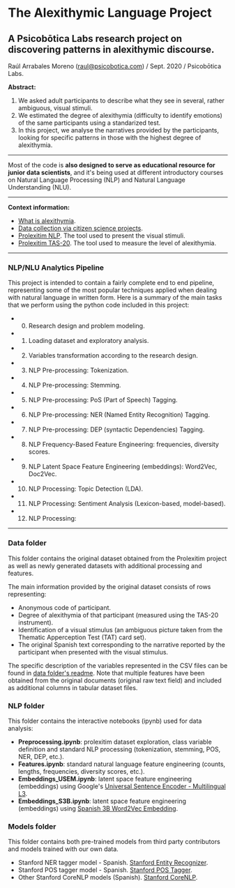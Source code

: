 # The Alexithymic Language Project
## A Psicobōtica Labs research project on discovering patterns in alexithymic discourse.
Raúl Arrabales Moreno (raul@psicobotica.com) / Sept. 2020 / Psicobōtica Labs.

**Abstract:**
1. We asked adult participants to describe what they see in several, rather ambiguous, visual stimuli. 
2. We estimated the degree of alexithymia (difficulty to identify emotions) of the same participants using a standarized test. 
3. In this project, we analyse the narratives provided by the participants, looking for specific patterns in those with the highest degree of alexithymia. 

<hr>

Most of the code is **also designed to serve as educational resource for junior data scientists**, and it's being used at different introductory courses on Natural Language Processing (NLP) and Natural Language Understanding (NLU). 

<hr>

**Context information:**
- [What is alexithymia](https://www.psicobotica.com/en/2020/06/08/alexithymia-when-i-dont-realize-how-i-feel/).
- [Data collection via citizen science projects](https://www.psicobotica.com/en/2020/06/11/get-involved-in-our-research-projects/).
- [Prolexitim NLP](https://psicobotica.com/prolexitim/nlp/index.html). The tool used to present the visual stimuli. 
- [Prolexitim TAS-20](https://psicobotica.com/prolexitim/tas-20-spain/). The tool used to measure the level of alexithymia. 
<hr>

### NLP/NLU Analytics Pipeline
This project is intended to contain a fairly complete end to end pipeline, representing some of the most popular techniques applied when dealing with natural language in written form. Here is a summary of the main tasks that we perform using the python code included in this project: 

- 0. Research design and problem modeling. 
- 1. Loading dataset and exploratory analysis. 
- 2. Variables transformation according to the research design. 
- 3. NLP Pre-processing: Tokenization. 
- 4. NLP Pre-processing: Stemming. 
- 5. NLP Pre-processing: PoS (Part of Speech) Tagging. 
- 6. NLP Pre-processing: NER (Named Entity Recognition) Tagging. 
- 7. NLP Pre-processing: DEP (syntactic Dependencies) Tagging.
- 8. NLP Frequency-Based Feature Engineering: frequencies, diversity scores.
- 9. NLP Latent Space Feature Engineering (embeddings): Word2Vec, Doc2Vec. 
- 10. NLP Processing: Topic Detection (LDA). 
- 11. NLP Processing: Sentiment Analysis (Lexicon-based, model-based). 
- 12. NLP Processing: 


<hr>

### Data folder
This folder contains the original dataset obtained from the Prolexitim project as well as newly generated datasets with additional processing and features.

The main information provided by the original dataset consists of rows representing: 
- Anonymous code of participant. 
- Degree of alexithymia of that participant (measured using the TAS-20 instrument). 
- Identification of a visual stimulus (an ambiguous picture taken from the Thematic Apperception Test (TAT) card set). 
- The original Spanish text corresponding to the narrative reported by the participant when presented with the visual stimulus.

The specific description of the variables represented in the CSV files can be found in [data folder's readme](https://github.com/raul-arrabales/alexithymic-lang/blob/master/data/README.md).
Note that multiple features have been obtained from the original documents (original raw text field) and included as additional columns in tabular dataset files. 

### NLP folder
This folder contains the interactive notebooks (ipynb) used for data analysis: 
- **Preprocessing.ipynb**: prolexitim dataset exploration, class variable definition and standard NLP processing (tokenization, stemming, POS, NER, DEP, etc.). 
- **Features.ipynb**: standard natural language feature engineering (counts, lengths, frequencies, diversity scores, etc.). 
- **Embeddings_USEM.ipynb**: latent space feature engineering (embeddings) using Google's [Universal Sentence Encoder - Multilingual L3](https://tfhub.dev/google/universal-sentence-encoder-multilingual-large/3).
- **Embeddings_S3B.ipynb**: latent space feature engineering (embeddings) using [Spanish 3B Word2Vec Embedding](https://github.com/aitoralmeida/spanish_word2vec).

### Models folder 
This folder contains both pre-trained models from third party contributors and models trained with our own data. 
- Stanford NER tagger model - Spanish. [Stanford Entity Recognizer](https://nlp.stanford.edu/software/CRF-NER.html).
- Stanford POS tagger model - Spanish. [Stanford POS Tagger](https://nlp.stanford.edu/software/tagger.shtml).
- Other Stanford CoreNLP models (Spanish). [Stanford CoreNLP](https://stanfordnlp.github.io/CoreNLP/).


